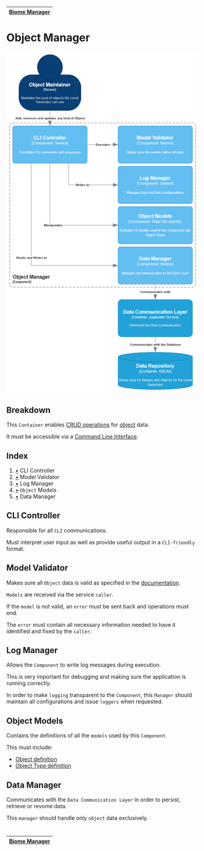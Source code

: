 | [Biome Manager](component_biome.md) |
| ----------------------------------- |

# Object Manager

![Component Diagram](diagrams/imgs/component_object_manager.png)

## Breakdown

This `Container` enables [CRUD operations](https://en.wikipedia.org/wiki/Create,_read,_update_and_delete) for [object](../requirements/definitions/object_definition.md) data.

It must be accessible via a [Command Line Interface](https://en.wikipedia.org/wiki/Command-line_interface).

## Index

1. [•](#cli-controller) CLI Controller
1. [•](#model-validator) Model Validator
1. [•](#log-manager) Log Manager
1. [•](#object-models) `Object` Models
1. [•](#data-manager) Data Manager

## CLI Controller

Responsible for all `CLI` communications.

Must interpret user input as well as provide useful output in a `CLI-friendly` format.

## Model Validator

Makes sure all `Object` data is valid as specified in the [documentation](../requirements/definitions/object_definition.md).

`Models` are received via the service `caller`.

If the `model` is not valid, an `error` must be sent back and operations must end.

The `error` must contain all necessary information needed to have it identified and fixed by the `caller`.

## Log Manager

Allows the `Component` to write log messages during execution.

This is very important for debugging and making sure the application is running correctly.

In order to make `logging` transparent to the `Component`, this `Manager` should maintain all configurations and issue `loggers` when requested.

## Object Models

Contains the definitions of all the `models` used by this `Component`.

This must include:

- [Object definition](../requirements/definitions/object_definition.md)
- [Object Type definition](../requirements/definitions/object_type_definition.md)

## Data Manager

Communicates with the `Data Communication Layer` in order to persist, retrieve or revome data.

This `manager` should handle only `object` data exclusively.

#

| [Biome Manager](component_biome.md) |
| ----------------------------------- |
